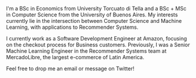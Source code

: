 I'm a BSc in Economics from University Torcuato di Tella and a BSc + MSc in Computer Science from the University of Buenos Aires. My interests currently lie in the intersection between Computer Science and Machine Learning, with applications to Recommender Systems.

I currently work as a Software Development Engineer at Amazon, focusing on the checkout process for Business customers. Previously, I was a Senior Machine Learning Engineer in the Recommender Systems team at MercadoLibre, the largest e-commerce of Latin America.

Feel free to drop me an email or message on Twitter!

